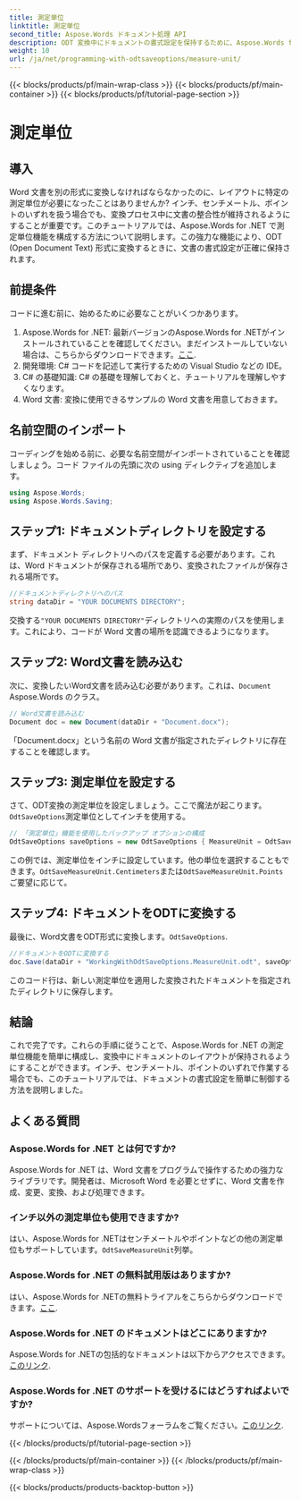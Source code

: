 ```yaml
---
title: 測定単位
linktitle: 測定単位
second_title: Aspose.Words ドキュメント処理 API
description: ODT 変換中にドキュメントの書式設定を保持するために、Aspose.Words for .NET の測定単位機能を構成する方法を学習します。
weight: 10
url: /ja/net/programming-with-odtsaveoptions/measure-unit/
---
```


{{< blocks/products/pf/main-wrap-class >}}
{{< blocks/products/pf/main-container >}}
{{< blocks/products/pf/tutorial-page-section >}}

# 測定単位

## 導入

Word 文書を別の形式に変換しなければならなかったのに、レイアウトに特定の測定単位が必要になったことはありませんか? インチ、センチメートル、ポイントのいずれを扱う場合でも、変換プロセス中に文書の整合性が維持されるようにすることが重要です。このチュートリアルでは、Aspose.Words for .NET で測定単位機能を構成する方法について説明します。この強力な機能により、ODT (Open Document Text) 形式に変換するときに、文書の書式設定が正確に保持されます。

## 前提条件

コードに進む前に、始めるために必要なことがいくつかあります。

1. Aspose.Words for .NET: 最新バージョンのAspose.Words for .NETがインストールされていることを確認してください。まだインストールしていない場合は、こちらからダウンロードできます。[ここ](https://releases.aspose.com/words/net/).
2. 開発環境: C# コードを記述して実行するための Visual Studio などの IDE。
3. C# の基礎知識: C# の基礎を理解しておくと、チュートリアルを理解しやすくなります。
4. Word 文書: 変換に使用できるサンプルの Word 文書を用意しておきます。

## 名前空間のインポート

コーディングを始める前に、必要な名前空間がインポートされていることを確認しましょう。コード ファイルの先頭に次の using ディレクティブを追加します。

```csharp
using Aspose.Words;
using Aspose.Words.Saving;
```

## ステップ1: ドキュメントディレクトリを設定する

まず、ドキュメント ディレクトリへのパスを定義する必要があります。これは、Word ドキュメントが保存される場所であり、変換されたファイルが保存される場所です。

```csharp
//ドキュメントディレクトリへのパス
string dataDir = "YOUR DOCUMENTS DIRECTORY";
```

交換する`"YOUR DOCUMENTS DIRECTORY"`ディレクトリへの実際のパスを使用します。これにより、コードが Word 文書の場所を認識できるようになります。

## ステップ2: Word文書を読み込む

次に、変換したいWord文書を読み込む必要があります。これは、`Document` Aspose.Words のクラス。

```csharp
// Word文書を読み込む
Document doc = new Document(dataDir + "Document.docx");
```

「Document.docx」という名前の Word 文書が指定されたディレクトリに存在することを確認します。

## ステップ3: 測定単位を設定する

さて、ODT変換の測定単位を設定しましょう。ここで魔法が起こります。`OdtSaveOptions`測定単位としてインチを使用する。

```csharp
// 「測定単位」機能を使用したバックアップ オプションの構成
OdtSaveOptions saveOptions = new OdtSaveOptions { MeasureUnit = OdtSaveMeasureUnit.Inches };
```

この例では、測定単位をインチに設定しています。他の単位を選択することもできます。`OdtSaveMeasureUnit.Centimeters`または`OdtSaveMeasureUnit.Points`ご要望に応じて。

## ステップ4: ドキュメントをODTに変換する

最後に、Word文書をODT形式に変換します。`OdtSaveOptions`.

```csharp
//ドキュメントをODTに変換する
doc.Save(dataDir + "WorkingWithOdtSaveOptions.MeasureUnit.odt", saveOptions);
```

このコード行は、新しい測定単位を適用した変換されたドキュメントを指定されたディレクトリに保存します。

## 結論

これで完了です。これらの手順に従うことで、Aspose.Words for .NET の測定単位機能を簡単に構成し、変換中にドキュメントのレイアウトが保持されるようにすることができます。インチ、センチメートル、ポイントのいずれで作業する場合でも、このチュートリアルでは、ドキュメントの書式設定を簡単に制御する方法を説明しました。

## よくある質問

### Aspose.Words for .NET とは何ですか?
Aspose.Words for .NET は、Word 文書をプログラムで操作するための強力なライブラリです。開発者は、Microsoft Word を必要とせずに、Word 文書を作成、変更、変換、および処理できます。

### インチ以外の測定単位も使用できますか?
はい、Aspose.Words for .NETはセンチメートルやポイントなどの他の測定単位もサポートしています。`OdtSaveMeasureUnit`列挙。

### Aspose.Words for .NET の無料試用版はありますか?
はい、Aspose.Words for .NETの無料トライアルをこちらからダウンロードできます。[ここ](https://releases.aspose.com/).

### Aspose.Words for .NET のドキュメントはどこにありますか?
 Aspose.Words for .NETの包括的なドキュメントは以下からアクセスできます。[このリンク](https://reference.aspose.com/words/net/).

### Aspose.Words for .NET のサポートを受けるにはどうすればよいですか?
サポートについては、Aspose.Wordsフォーラムをご覧ください。[このリンク](https://forum.aspose.com/c/words/8).

{{< /blocks/products/pf/tutorial-page-section >}}

{{< /blocks/products/pf/main-container >}}
{{< /blocks/products/pf/main-wrap-class >}}

{{< blocks/products/products-backtop-button >}}
